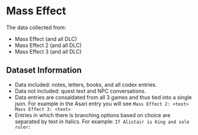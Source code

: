 # Mass Effect

The data collected from:

- Mass Effect (and all DLC)
- Mass Effect 2 (and all DLC)
- Mass Effect 3 (and all DLC)

## Dataset Information

- Data included: notes, letters, books, and all codex entries.
- Data not included: quest text and NPC conversations. 
- Data entries are consaldated from all 3 games and thus tied into a single json. For example in the Asari entry you will see `Mass Effect 2: <text> Mass Effect 3: <text>`
- Entries in which there is branching options based on choice are separated by text in italics. For example: `If Alistair is King and sole ruler:`



